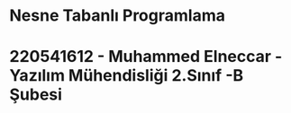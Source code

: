 # Nesne Tabanlı Programlama
# 220541612 - Muhammed Elneccar - Yazılım Mühendisliği 2.Sınıf -B Şubesi

